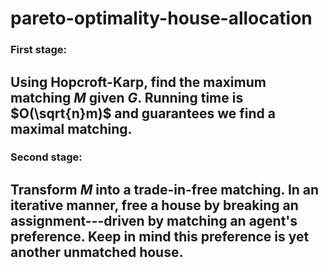 # pareto-optimality-house-allocation

### First stage: 
  ## Using Hopcroft-Karp, find the maximum matching $M$ given $G$. Running time is $O(\sqrt{n}m)$ and guarantees we find a maximal matching. 


### Second stage:

  ## Transform $M$ into a trade-in-free matching. In an iterative manner, free a house by breaking an assignment---driven by matching an agent's preference. Keep in mind this preference is yet another unmatched house. 
